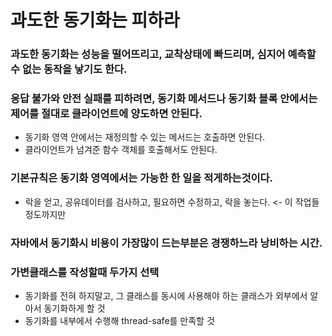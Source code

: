 # 과도한 동기화는 피하라

### 과도한 동기화는 성능을 떨어뜨리고, 교착상태에 빠드리며, 심지어 예측할 수 없는 동작을 낳기도 한다.

### 응답 불가와 안전 실패를 피하려면, 동기화 메서드나 동기화 블록 안에서는 제어를 절대로 클라이언트에 양도하면 안된다.
+ 동기화 영역 안에서는 재정의할 수 있는 메서드는 호출하면 안된다.
+ 클라이언트가 넘겨준 함수 객체를 호출해서도 안된다.

### 기본규칙은 동기화 영역에서는 가능한 한 일을 적게하는것이다.
+ 락을 얻고, 공유데이터를 검사하고, 필요하면 수정하고, 락을 놓는다. <- 이 작업들정도까지만

### 자바에서 동기화시 비용이 가장많이 드는부분은 경쟁하느라 낭비하는 시간.

### 가변클래스를 작성할때 두가지 선택
+ 동기화를 전혀 하지말고, 그 클래스를 동시에 사용해야 하는 클래스가 외부에서 알아서 동기화하게 할 것
+ 동기화를 내부에서 수행해 thread-safe를 만족할 것
